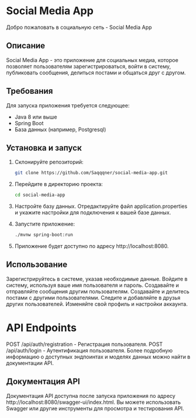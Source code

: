# Social Media App

Добро пожаловать в социальную сеть - Social Media App

## Описание

Social Media App - это приложение для социальных медиа, которое позволяет пользователям зарегистрироваться, войти в систему, публиковать сообщения, делиться постами и общаться друг с другом.

## Требования

Для запуска приложения требуется следующее:

- Java 8 или выше
- Spring Boot
- База данных (например, Postgresql)

## Установка и запуск

1. Склонируйте репозиторий:

   ```bash
   git clone https://github.com/Saqqqner/social-media-app.git
2. Перейдите в директорию проекта:
   ```bash
   cd social-media-app
3. Настройте базу данных. Отредактируйте файл application.properties и укажите настройки для подключения к вашей базе данных.
4. Запустите приложение:
   ```bash
   ./mvnw spring-boot:run
5. Приложение будет доступно по адресу http://localhost:8080.
## Использование
Зарегистрируйтесь в системе, указав необходимые данные.
Войдите в систему, используя ваше имя пользователя и пароль.
Создавайте и отправляйте сообщения другим пользователям.
Создавайте и делитесь постами с другими пользователями.
Следите и добавляйте в друзья других пользователей.
Изменяйте свой профиль и настройки аккаунта.
# API Endpoints
   POST /api/auth/registration - Регистрация пользователя.
   POST /api/auth/login - Аутентификация пользователя.
   Более подробную информацию о доступных эндпоинтах и моделях данных можно найти в документации API. 
## Документация API
   Документация API доступна после запуска приложения по адресу http://localhost:8080/swagger-ui/index.html. Вы можете использовать Swagger или другие инструменты для просмотра и тестирования API.